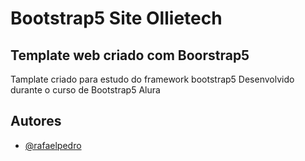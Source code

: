 # Bootstrap5 Site Ollietech

## Template web criado com Boorstrap5

Tamplate criado para estudo do framework bootstrap5 
Desenvolvido durante o curso de Bootstrap5 Alura

## Autores

- [@rafaelpedro](https://www.github.com/octokatherine)
